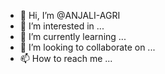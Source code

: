 - 👋 Hi, I’m @ANJALI-AGRI
- 👀 I’m interested in ...
- 🌱 I’m currently learning ...
- 💞️ I’m looking to collaborate on ...
- 📫 How to reach me ...

<!---
ANJALI-AGRI/ANJALI-AGRI is a ✨ special ✨ repository because its `README.md` (this file) appears on your GitHub profile.
You can click the Preview link to take a look at your changes.
--->
